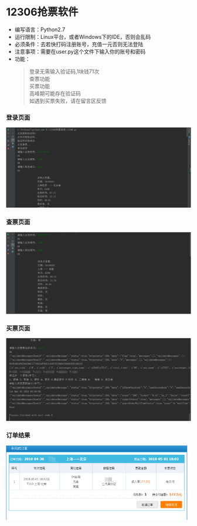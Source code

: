 12306抢票软件
============

* 编写语言：Python2.7
* 运行限制：Linux平台，或者Windows下的IDE，否则会乱码
* 必须条件：去若快打码注册账号，充值一元否则无法登陆
* 注意事项：需要在user.py这个文件下输入你的账号和密码
* 功能：
	>登录无需输入验证码,1块钱71次<br />
	>查票功能<br />
	>买票功能<br />
	>高峰期可能存在验证码<br />
	>如遇到买票失败，请在留言区反馈<br />


<h3>登录页面</h3>
<img src = "img/login.png" alt = "login">
<h3>查票页面</h3>
<img src = "img/queryticket.png" alt = "queryticket">
<h3>买票页面</h3>
<img src = "img/buyticket.png" alt = "buyticket">
<h3>订单结果</h3>
<img src = "img/information.png" alt = "information">